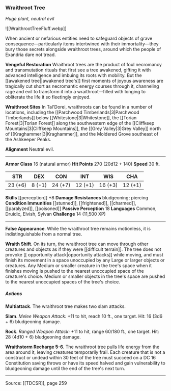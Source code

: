 ### Wraithroot Tree
_Huge plant, neutral evil_

![[WraithrootTreeFluff.webp]]

When ancient or nefarious entities need to safeguard objects of grave consequence—particularly items intertwined with their immortality—they bury those secrets alongside wraithroot trees, around which the people of Exandria dare not tread.

**Vengeful Restoration** Wraithroot trees are the product of foul necromancy and transmutation rituals that first see a tree awakened, gifting it with advanced intelligence and imbuing its roots with mobility. But the [[awakened tree||awakened tree's]] first moments of joyous awareness are tragically cut short as necromantic energy courses through it, channeling rage and evil to transform it into a wraithroot—filled with longing to obliterate the life it so fleetingly enjoyed.


**Wraithroot Sites** In Tal'Dorei, wraithroots can be found in a number of locations, including the [[Parchwood Timberlands|3|Parchwood Timberlands]] below [[Whitestone|3|Whitestone]], the [[Torian Forest|3|Torian Forest]] along the southwestern edge of the [[Cliffkeep Mountains|3|Cliffkeep Mountains]], the [[Grey Valley|3|Grey Valley]] north of [[Kraghammer|3|Kraghammer]], and the Moldered Grove southeast of the Ashkeeper Peaks.


**Alignment** Neutral evil.






---

**Armor Class** 16 (natural armor)
**Hit Points** 270 (20d12 + 140)
**Speed** 30 ft.

| STR     | DEX     | CON     | INT     | WIS     | CHA     |
|---------|---------|---------|---------|---------|---------|
| 23 (+6) | 8 (-1) | 24 (+7) | 12 (+1) | 16 (+3) | 12 (+1) |

**Skills** [[perception]] +8
**Damage Resistances** bludgeoning; piercing
**Condition Immunities** [[stunned]], [[frightened]], [[charmed]], [[paralyzed]], [[poisoned]]
**Passive Perception** 18
**Languages** Common, Druidic, Elvish, Sylvan
**Challenge** 14 (11,500 XP)

---

**False Appearance**. While the wraithroot tree remains motionless, it is indistinguishable from a normal tree.

**Wraith Shift**. On its turn, the wraithroot tree can move through other creatures and objects as if they were [[difficult terrain]]. The tree does not provoke [[ opportunity attack|opportunity attacks]] while moving, and must finish its movement in a space unoccupied by any Large or larger objects or creatures. Any Medium or smaller creature in the tree's space when it finishes moving is pushed to the nearest unoccupied space of the creature's choice. Medium or smaller objects in the tree's space are pushed to the nearest unoccupied spaces of the tree's choice.

##### Actions
**Multiattack**. The wraithroot tree makes two slam attacks.

**Slam**. _Melee Weapon Attack:_ +11 to hit, reach 10 ft., one target. Hit: 16 (3d6 + 6) bludgeoning damage.

**Rock**. _Ranged Weapon Attack:_ +11 to hit, range 60/180 ft., one target. Hit: 28 (4d10 + 6) bludgeoning damage.

**Wraithstorm Recharge 5-6**. The wraithroot tree pulls life energy from the area around it, leaving creatures temporarily frail. Each creature that is not a construct or undead within 30 feet of the tree must succeed on a DC 16 Constitution saving throws or have its speed halved and gain vulnerability to bludgeoning damage until the end of the tree's next turn.


---

Source: [[TDCSR]], page 259